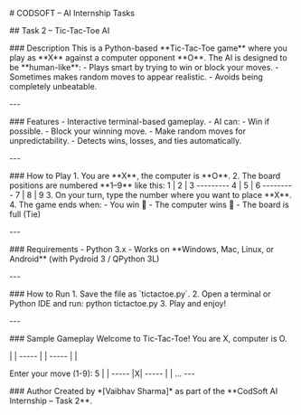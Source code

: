 \# CODSOFT – AI Internship Tasks

\## Task 2 – Tic-Tac-Toe AI

\### Description
This is a Python-based \*\*Tic-Tac-Toe game\*\* where you play as \*\*X\*\* against a computer opponent \*\*O\*\*.
The AI is designed to be \*\*human-like\*\*:
\- Plays smart by trying to win or block your moves.
\- Sometimes makes random moves to appear realistic.
\- Avoids being completely unbeatable.

\---

\### Features
\- Interactive terminal-based gameplay.
\- AI can:
\- Win if possible.
\- Block your winning move.
\- Make random moves for unpredictability.
\- Detects wins, losses, and ties automatically.

\---

\### How to Play
1\. You are \*\*X\*\*, the computer is \*\*O\*\*.
2\. The board positions are numbered \*\*1–9\*\* like this:
1 | 2 | 3
\---------
4 | 5 | 6
\---------
7 | 8 | 9
3\. On your turn, type the number where you want to place \*\*X\*\*.
4\. The game ends when:
\- You win 🎉
\- The computer wins 🤖
\- The board is full (Tie)

\---

\### Requirements
\- Python 3.x
\- Works on \*\*Windows, Mac, Linux, or Android\*\* (with Pydroid 3 / QPython 3L)

\---

\### How to Run
1\. Save the file as \`tictactoe.py\`.
2\. Open a terminal or Python IDE and run: python tictactoe.py
3\. Play and enjoy!

\---

\### Sample Gameplay
Welcome to Tic-Tac-Toe! You are X, computer is O.

\| |
\-----
\| |
\-----
\| |

Enter your move (1-9): 5
\| |
\-----
|X|
\-----
\| |
...
\---

\### Author
Created by \*\[Vaibhav Sharma]\* as part of the \*\*CodSoft AI Internship – Task 2\*\*.